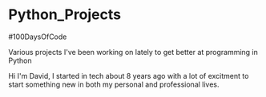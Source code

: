 # Python_Projects
\#100DaysOfCode

Various projects I've been working on lately to get better at programming in Python

Hi I'm David,  I started in tech about 8 years ago with a lot of excitment to start something new in both my personal and professional lives.
